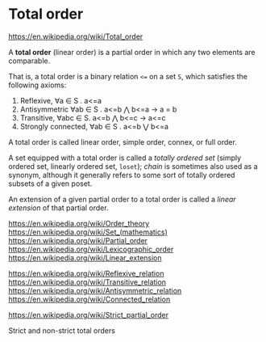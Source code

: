 # Total order

https://en.wikipedia.org/wiki/Total_order

A **total order** (linear order) is a partial order in which any two elements are comparable.

That is, a total order is a binary relation `<=` on a set `S`, which satisfies the following axioms:
1. Reflexive,          ∀a ∈ S  . a<=a
2. Antisymmetric       ∀ab ∈ S . a<=b ⋀ b<=a -> a = b
3. Transitive,         ∀abc ∈ S. a<=b ⋀ b<=c -> a<=c
4. Strongly connected, ∀ab ∈ S . a<=b ⋁ b<=a

A total order is called linear order, simple order, connex, or full order.

A set equipped with a total order is called a *totally ordered set* (simply ordered set, linearly ordered set, `loset`); *chain* is sometimes also used as a synonym, although it generally refers to some sort of totally ordered subsets of a given poset.

An extension of a given partial order to a total order is called a *linear extension* of that partial order.

https://en.wikipedia.org/wiki/Order_theory
https://en.wikipedia.org/wiki/Set_(mathematics)
https://en.wikipedia.org/wiki/Partial_order
https://en.wikipedia.org/wiki/Lexicographic_order
https://en.wikipedia.org/wiki/Linear_extension

https://en.wikipedia.org/wiki/Reflexive_relation
https://en.wikipedia.org/wiki/Transitive_relation
https://en.wikipedia.org/wiki/Antisymmetric_relation
https://en.wikipedia.org/wiki/Connected_relation

https://en.wikipedia.org/wiki/Strict_partial_order

Strict and non-strict total orders
